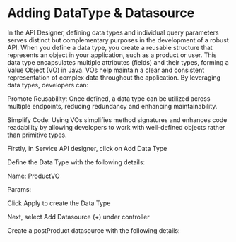 # Adding DataType & Datasource

In the API Designer, defining data types and individual query parameters serves distinct but complementary purposes in the development of a robust API. When you define a data type, you create a reusable structure that represents an object in your application, such as a product or user. This data type encapsulates multiple attributes (fields) and their types, forming a Value Object (VO) in Java. VOs help maintain a clear and consistent representation of complex data throughout the application. By leveraging data types, developers can:



Promote Reusability: Once defined, a data type can be utilized across multiple endpoints, reducing redundancy and enhancing maintainability.

Simplify Code: Using VOs simplifies method signatures and enhances code readability by allowing developers to work with well-defined objects rather than primitive types.





Firstly, in Service API designer, click on Add Data Type





Define the Data Type with the following details:

Name: ProductVO

Params:













Click Apply to create the Data Type





Next, select Add Datasource (+) under controller





Create a postProduct datasource with the following details:







